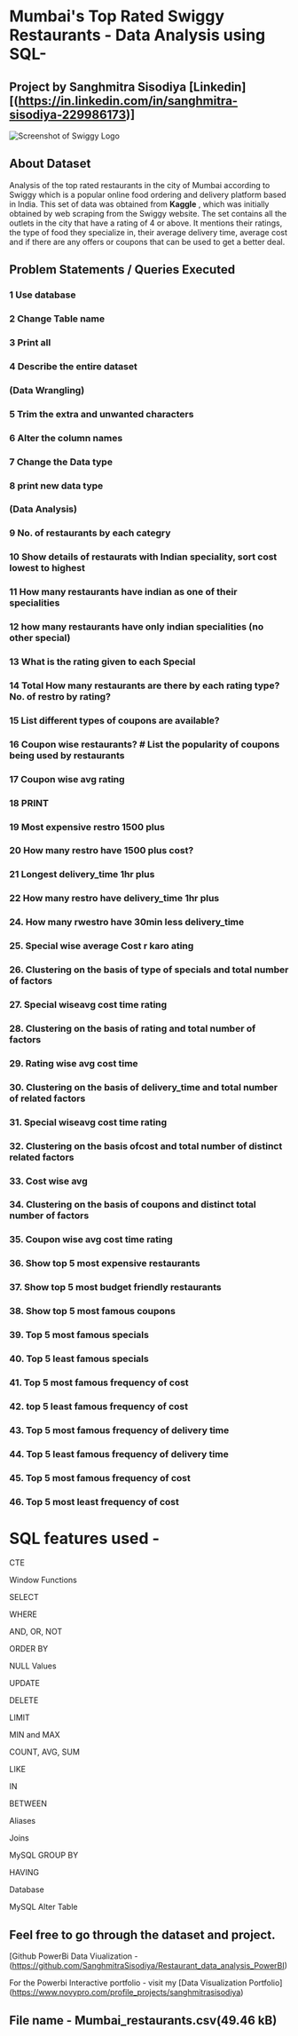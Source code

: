 # Mumbai's Top Rated Swiggy Restaurants - Data Analysis using SQL- 
## Project by Sanghmitra Sisodiya [Linkedin][(https://in.linkedin.com/in/sanghmitra-sisodiya-229986173)]
![Screenshot of Swiggy Logo](https://i0.wp.com/logotaglines.com/wp-content/uploads/2021/01/Swiggy-Logo-Tagline-Slogan.jpg?fit=1200%2C900&ssl=1)



## About Dataset
Analysis of the top rated restaurants in the city of Mumbai according to Swiggy which is a popular online food ordering and delivery platform based in India. 
This set of data was obtained from **Kaggle** , which was initially obtained by web scraping from the Swiggy website.
The set contains all the outlets in the city that have a rating of 4 or above. 
It mentions their ratings, the type of food they specialize in, their average delivery time, average cost and if there are any offers or coupons that can be used to get a better deal.

## Problem Statements / Queries Executed
### 1 Use database
### 2 Change Table name
### 3 Print all
### 4 Describe the entire dataset
### (Data Wrangling)
### 5 Trim the extra and unwanted characters
### 6 Alter the column names
### 7 Change the Data type 
### 8 print new data type
### (Data Analysis)
### 9 No. of restaurants by each categry
### 10 Show details of restaurats with Indian speciality, sort cost lowest to highest
### 11 How many restaurants have indian as one of their specialities
### 12 how many restaurants have only indian specialities (no other special)
### 13 What is the rating given to each Special
### 14 Total How many restaurants are there by each rating type? No. of restro by rating?
### 15 List different types of coupons are available? 
### 16 Coupon wise restaurants? # List the popularity of coupons being used by restaurants
### 17 Coupon wise avg rating
###  18                 PRINT 
### 19 Most expensive restro 1500 plus
### 20 How many restro have 1500 plus cost?
### 21 Longest delivery_time 1hr plus
### 22 How many restro have delivery_time 1hr plus
### 24. How many rwestro have 30min less delivery_time
### 25. Special wise average Cost                    r karo                     ating
### 26. Clustering on the basis of type of specials and total number of factors
### 27. Special wiseavg cost time rating
### 28. Clustering on the basis of rating and total number of factors
### 29. Rating wise avg cost time 
### 30. Clustering on the basis of delivery_time and total number of related factors
### 31. Special wiseavg cost time rating
### 32. Clustering on the basis ofcost and total number of distinct related factors
### 33. Cost wise avg
### 34. Clustering on the basis of coupons and distinct total number of factors
### 35. Coupon wise avg cost time rating
### 36. Show top 5 most expensive restaurants
### 37. Show top 5 most budget friendly restaurants
### 38. Show top 5 most famous coupons
### 39. Top 5 most famous specials
### 40. Top 5 least famous specials
### 41. Top 5 most famous frequency of cost 
### 42. top 5 least famous frequency of cost 
### 43. Top 5 most famous frequency of delivery time
### 44. Top 5 least famous frequency of delivery time
### 45. Top 5 most famous frequency of cost 
### 46. Top 5 most least frequency of cost 

# SQL features used - 

CTE

Window Functions

SELECT

WHERE


AND, OR, NOT

ORDER BY

NULL Values

UPDATE

DELETE

LIMIT

MIN and MAX

COUNT, AVG, SUM

LIKE

IN

BETWEEN

Aliases

Joins

MySQL GROUP BY

HAVING

Database

MySQL Alter Table

## Feel free to go through the dataset and project.
[Github PowerBi Data Viualization - (https://github.com/SanghmitraSisodiya/Restaurant_data_analysis_PowerBI)

For the Powerbi Interactive portfolio - visit my [Data Visualization Portfolio] (https://www.novypro.com/profile_projects/sanghmitrasisodiya)

## File name - Mumbai_restaurants.csv(49.46 kB)

